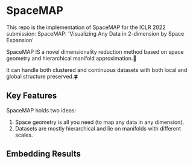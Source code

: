 # SpaceMAP

This repo is the implementation of SpaceMAP for the ICLR 2022 submission: SpaceMAP: 'Visualizing Any Data in 2-dimension by Space Expansion' 

SpaceMAP IS a novel dimensionality reduction method based on space geometry and hierarchical manifold approximation.💫

It can handle both clustered and continuous datasets with both local and global structure preserved.🍀

## Key Features

SpaceMAP holds two ideas: 
1. Space geometry is all you need (to map any data in any dimension).
2. Datasets are mostly hierarchical and lie on manifolds with different scales.

## Embedding Results




